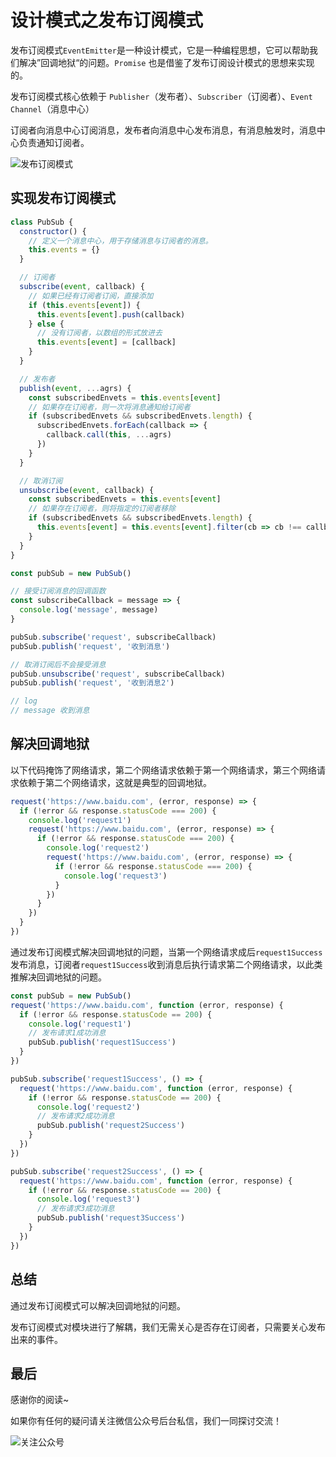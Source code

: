 # 设计模式之发布订阅模式

发布订阅模式`EventEmitter`是一种设计模式，它是一种编程思想，它可以帮助我们解决”回调地狱“的问题。`Promise` 也是借鉴了发布订阅设计模式的思想来实现的。

发布订阅模式核心依赖于 `Publisher`（发布者）、`Subscriber`（订阅者）、`Event Channel`（消息中心）

订阅者向消息中心订阅消息，发布者向消息中心发布消息，有消息触发时，消息中心负责通知订阅者。

![发布订阅模式](/assets/web/image.png)

## 实现发布订阅模式

```javascript
class PubSub {
  constructor() {
    // 定义一个消息中心，用于存储消息与订阅者的消息。
    this.events = {}
  }

  // 订阅者
  subscribe(event, callback) {
    // 如果已经有订阅者订阅，直接添加
    if (this.events[event]) {
      this.events[event].push(callback)
    } else {
      // 没有订阅者，以数组的形式放进去
      this.events[event] = [callback]
    }
  }

  // 发布者
  publish(event, ...agrs) {
    const subscribedEnvets = this.events[event]
    // 如果存在订阅者，则一次将消息通知给订阅者
    if (subscribedEnvets && subscribedEnvets.length) {
      subscribedEnvets.forEach(callback => {
        callback.call(this, ...agrs)
      })
    }
  }

  // 取消订阅
  unsubscribe(event, callback) {
    const subscribedEnvets = this.events[event]
    // 如果存在订阅者，则将指定的订阅者移除
    if (subscribedEnvets && subscribedEnvets.length) {
      this.events[event] = this.events[event].filter(cb => cb !== callback)
    }
  }
}
```

```javascript
const pubSub = new PubSub()

// 接受订阅消息的回调函数
const subscribeCallback = message => {
  console.log('message', message)
}

pubSub.subscribe('request', subscribeCallback)
pubSub.publish('request', '收到消息')

// 取消订阅后不会接受消息
pubSub.unsubscribe('request', subscribeCallback)
pubSub.publish('request', '收到消息2')

// log
// message 收到消息
```

## 解决回调地狱

以下代码掩饰了网络请求，第二个网络请求依赖于第一个网络请求，第三个网络请求依赖于第二个网络请求，这就是典型的回调地狱。

```javascript
request('https://www.baidu.com', (error, response) => {
  if (!error && response.statusCode === 200) {
    console.log('request1')
    request('https://www.baidu.com', (error, response) => {
      if (!error && response.statusCode === 200) {
        console.log('request2')
        request('https://www.baidu.com', (error, response) => {
          if (!error && response.statusCode === 200) {
            console.log('request3')
          }
        })
      }
    })
  }
})
```

通过发布订阅模式解决回调地狱的问题，当第一个网络请求成后`request1Success`发布消息，订阅者`request1Success`收到消息后执行请求第二个网络请求，以此类推解决回调地狱的问题。

```javascript
const pubSub = new PubSub()
request('https://www.baidu.com', function (error, response) {
  if (!error && response.statusCode == 200) {
    console.log('request1')
    // 发布请求1成功消息
    pubSub.publish('request1Success')
  }
})

pubSub.subscribe('request1Success', () => {
  request('https://www.baidu.com', function (error, response) {
    if (!error && response.statusCode == 200) {
      console.log('request2')
      // 发布请求2成功消息
      pubSub.publish('request2Success')
    }
  })
})

pubSub.subscribe('request2Success', () => {
  request('https://www.baidu.com', function (error, response) {
    if (!error && response.statusCode == 200) {
      console.log('request3')
      // 发布请求3成功消息
      pubSub.publish('request3Success')
    }
  })
})
```

## 总结

通过发布订阅模式可以解决回调地狱的问题。

发布订阅模式对模块进行了解耦，我们无需关心是否存在订阅者，只需要关心发布出来的事件。

## 最后

感谢你的阅读~

如果你有任何的疑问请关注微信公众号后台私信，我们一同探讨交流！

![关注公众号](/assets/subscription.webp)

